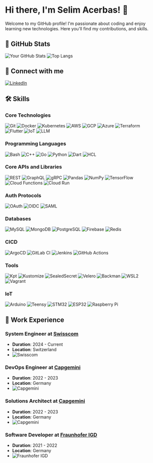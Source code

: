 # Hi there, I'm Selim Acerbas! 👋

Welcome to my GitHub profile! I'm passionate about coding and enjoy learning new technologies. Here you'll find my contributions, and skills.

## 🚀 GitHub Stats

![Your GitHub Stats](https://github-readme-stats.vercel.app/api?username=SelimAcerbas&show_icons=true&theme=radical)
![Top Langs](https://github-readme-stats.vercel.app/api/top-langs/?username=SelimAcerbas&layout=compact&theme=radical)

## 🔗 Connect with me

[![LinkedIn](https://img.shields.io/badge/LinkedIn-blue?style=for-the-badge&logo=linkedin)](https://www.linkedin.com/in/selim-acerbas-746a031ba/)

## 🛠️ Skills

### Core Technologies
![Git](https://img.shields.io/badge/Git-F05032?style=for-the-badge&logo=git&logoColor=white)
![Docker](https://img.shields.io/badge/Docker-2496ED?style=for-the-badge&logo=docker&logoColor=white)
![Kubernetes](https://img.shields.io/badge/Kubernetes-326CE5?style=for-the-badge&logo=kubernetes&logoColor=white)
![AWS](https://img.shields.io/badge/Amazon_AWS-232F3E?style=for-the-badge&logo=amazon-aws&logoColor=white)
![GCP](https://img.shields.io/badge/Google_Cloud-4285F4?style=for-the-badge&logo=google-cloud&logoColor=white)
![Azure](https://img.shields.io/badge/Microsoft_Azure-0078D4?style=for-the-badge&logo=microsoft-azure&logoColor=white)
![Terraform](https://img.shields.io/badge/Terraform-623CE4?style=for-the-badge&logo=terraform&logoColor=white)
![Flutter](https://img.shields.io/badge/Flutter-02569B?style=for-the-badge&logo=flutter&logoColor=white)
![IoT](https://img.shields.io/badge/IoT-FFA500?style=for-the-badge&logo=internet-of-things&logoColor=white)
![LLM](https://img.shields.io/badge/LLM-008080?style=for-the-badge&logo=machine-learning&logoColor=white)

### Programming Languages
![Bash](https://img.shields.io/badge/Bash-4EAA25?style=for-the-badge&logo=gnu-bash&logoColor=white)
![C++](https://img.shields.io/badge/C%2B%2B-00599C?style=for-the-badge&logo=c%2B%2B&logoColor=white)
![Go](https://img.shields.io/badge/Go-00ADD8?style=for-the-badge&logo=go&logoColor=white)
![Python](https://img.shields.io/badge/Python-3670A0?style=for-the-badge&logo=python&logoColor=ffdd54)
![Dart](https://img.shields.io/badge/Dart-0175C2?style=for-the-badge&logo=dart&logoColor=white)
![HCL](https://img.shields.io/badge/HCL-7D8C00?style=for-the-badge&logo=terraform&logoColor=white)

### Core APIs and Libraries
![REST](https://img.shields.io/badge/REST-009688?style=for-the-badge&logo=rest&logoColor=white)
![GraphQL](https://img.shields.io/badge/GraphQL-E10098?style=for-the-badge&logo=graphql&logoColor=white)
![gRPC](https://img.shields.io/badge/gRPC-4285F4?style=for-the-badge&logo=grpc&logoColor=white)
![Pandas](https://img.shields.io/badge/Pandas-150458?style=for-the-badge&logo=pandas&logoColor=white)
![NumPy](https://img.shields.io/badge/NumPy-013243?style=for-the-badge&logo=numpy&logoColor=white)
![TensorFlow](https://img.shields.io/badge/TensorFlow-FF6F00?style=for-the-badge&logo=tensorflow&logoColor=white)
![Cloud Functions](https://img.shields.io/badge/Cloud_Functions-4285F4?style=for-the-badge&logo=google-cloud&logoColor=white)
![Cloud Run](https://img.shields.io/badge/Cloud_Run-4285F4?style=for-the-badge&logo=google-cloud&logoColor=white)

### Auth Protocols
![OAuth](https://img.shields.io/badge/OAuth-3949AB?style=for-the-badge&logo=oauth&logoColor=white)
![OIDC](https://img.shields.io/badge/OIDC-3E3E3E?style=for-the-badge&logo=openid-connect&logoColor=white)
![SAML](https://img.shields.io/badge/SAML-FF6F00?style=for-the-badge&logo=saml&logoColor=white)

### Databases
![MySQL](https://img.shields.io/badge/MySQL-4479A1?style=for-the-badge&logo=mysql&logoColor=white)
![MongoDB](https://img.shields.io/badge/MongoDB-4EA94B?style=for-the-badge&logo=mongodb&logoColor=white)
![PostgreSQL](https://img.shields.io/badge/PostgreSQL-316192?style=for-the-badge&logo=postgresql&logoColor=white)
![Firebase](https://img.shields.io/badge/Firebase-FFCA28?style=for-the-badge&logo=firebase&logoColor=white)
![Redis](https://img.shields.io/badge/Redis-DC382D?style=for-the-badge&logo=redis&logoColor=white)

### CICD
![ArgoCD](https://img.shields.io/badge/ArgoCD-008000?style=for-the-badge&logo=argo&logoColor=white)
![GitLab CI](https://img.shields.io/badge/GitLab_CI-181717?style=for-the-badge&logo=gitlab&logoColor=white)
![Jenkins](https://img.shields.io/badge/Jenkins-D24939?style=for-the-badge&logo=jenkins&logoColor=white)
![GitHub Actions](https://img.shields.io/badge/GitHub_Actions-2088FF?style=for-the-badge&logo=github-actions&logoColor=white)

### Tools
![Kpt](https://img.shields.io/badge/Kpt-FF6F00?style=for-the-badge&logo=google-cloud&logoColor=white)
![Kustomize](https://img.shields.io/badge/Kustomize-326CE5?style=for-the-badge&logo=kubernetes&logoColor=white)
![SealedSecret](https://img.shields.io/badge/SealedSecret-7D8C00?style=for-the-badge&logo=kubernetes&logoColor=white)
![Velero](https://img.shields.io/badge/Velero-0052CC?style=for-the-badge&logo=velero&logoColor=white)
![Backman](https://img.shields.io/badge/Backman-007ACC?style=for-the-badge&logo=backman&logoColor=white)
![WSL2](https://img.shields.io/badge/WSL2-4EAA25?style=for-the-badge&logo=linux&logoColor=white)
![Vagrant](https://img.shields.io/badge/Vagrant-1565C0?style=for-the-badge&logo=vagrant&logoColor=white)


### IoT
![Arduino](https://img.shields.io/badge/Arduino-00979D?style=for-the-badge&logo=arduino&logoColor=white)
![Teensy](https://img.shields.io/badge/Teensy-0066CC?style=for-the-badge&logo=teensy&logoColor=white)
![STM32](https://img.shields.io/badge/STM32-03234B?style=for-the-badge&logo=stmicroelectronics&logoColor=white)
![ESP32](https://img.shields.io/badge/ESP32-000000?style=for-the-badge&logo=esp32&logoColor=white)
![Raspberry Pi](https://img.shields.io/badge/RaspberryPi-CC0000?style=for-the-badge&logo=raspberry-pi&logoColor=white)


## 💼 Work Experience

### System Engineer at [Swisscom](https://www.swisscom.ch)
- **Duration**: 2024 - Current
- **Location**: Switzerland
- ![Swisscom](https://upload.wikimedia.org/wikipedia/commons/3/30/Swisscom_Logo.png)

### DevOps Engineer at [Capgemini](https://www.capgemini.com)
- **Duration**: 2022 - 2023
- **Location**: Germany
- ![Capgemini](https://upload.wikimedia.org/wikipedia/commons/9/95/Capgemini_logo.svg)

### Solutions Architect at [Capgemini](https://www.capgemini.com)
- **Duration**: 2022 - 2023
- **Location**: Germany
- ![Capgemini](https://upload.wikimedia.org/wikipedia/commons/9/95/Capgemini_logo.svg)

### Software Developer at [Fraunhofer IGD](https://www.igd.fraunhofer.de)
- **Duration**: 2021 - 2022
- **Location**: Germany
- ![Fraunhofer IGD](https://upload.wikimedia.org/wikipedia/commons/e/ef/Fraunhofer-Gesellschaft_logo.svg)
